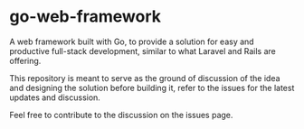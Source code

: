 # go-web-framework

A web framework built with Go, to provide a solution for easy and productive full-stack development, similar to what Laravel and Rails are offering.

This repository is meant to serve as the ground of discussion of the idea and designing the solution before building it, refer to the issues for the latest updates and discussion.

Feel free to contribute to the discussion on the issues page.
